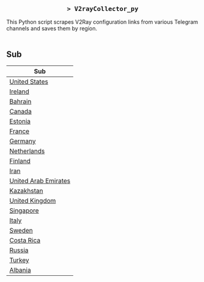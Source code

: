 <h3 align="center">
    <samp>&gt; V2rayCollector_py</samp>
</h3>

This Python script scrapes V2Ray configuration links from various Telegram channels and saves them by region.
<br>
<br>
## Sub
| Sub |
|-----|
| [United States](https://raw.githubusercontent.com/freetomaid/Vxray-country/main/sub/United%20States/config.txt) |
| [Ireland](https://raw.githubusercontent.com/freetomaid/Vxray-country/main/sub/Ireland/config.txt) |
| [Bahrain](https://raw.githubusercontent.com/freetomaid/Vxray-country/main/sub/Bahrain/config.txt) |
| [Canada](https://raw.githubusercontent.com/freetomaid/Vxray-country/main/sub/Canada/config.txt) |
| [Estonia](https://raw.githubusercontent.com/freetomaid/Vxray-country/main/sub/Estonia/config.txt) |
| [France](https://raw.githubusercontent.com/freetomaid/Vxray-country/main/sub/France/config.txt) |
| [Germany](https://raw.githubusercontent.com/freetomaid/Vxray-country/main/sub/Germany/config.txt) |
| [Netherlands](https://raw.githubusercontent.com/freetomaid/Vxray-country/main/sub/Netherlands/config.txt) |
| [Finland](https://raw.githubusercontent.com/freetomaid/Vxray-country/main/sub/Finland/config.txt) |
| [Iran](https://raw.githubusercontent.com/freetomaid/Vxray-country/main/sub/Iran/config.txt) |
| [United Arab Emirates](https://raw.githubusercontent.com/freetomaid/Vxray-country/main/sub/United%20Arab%20Emirates/config.txt) |
| [Kazakhstan](https://raw.githubusercontent.com/freetomaid/Vxray-country/main/sub/Kazakhstan/config.txt) |
| [United Kingdom](https://raw.githubusercontent.com/freetomaid/Vxray-country/main/sub/United%20Kingdom/config.txt) |
| [Singapore](https://raw.githubusercontent.com/freetomaid/Vxray-country/main/sub/Singapore/config.txt) |
| [Italy](https://raw.githubusercontent.com/freetomaid/Vxray-country/main/sub/Italy/config.txt) |
| [Sweden](https://raw.githubusercontent.com/freetomaid/Vxray-country/main/sub/Sweden/config.txt) |
| [Costa Rica](https://raw.githubusercontent.com/freetomaid/Vxray-country/main/sub/Costa%20Rica/config.txt) |
| [Russia](https://raw.githubusercontent.com/freetomaid/Vxray-country/main/sub/Russia/config.txt) |
| [Turkey](https://raw.githubusercontent.com/freetomaid/Vxray-country/main/sub/Turkey/config.txt) |
| [Albania](https://raw.githubusercontent.com/freetomaid/Vxray-country/main/sub/Albania/config.txt) |





























































































































































































































































































































































































































































































































































































































































































































































































































































































































































































































































































































































































































































































































































































































































































































































































































































































































































































































































































































































































































































































































































































































































































































































































































































































































































































































































































































































































































































































































































































































































































































































































































































































































































































































































































































































































































































































































































































